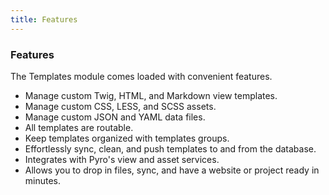 ```yaml
---
title: Features 
---
```


### Features

The Templates module comes loaded with convenient features.

*   Manage custom Twig, HTML, and Markdown view templates.
*   Manage custom CSS, LESS, and SCSS assets.
*   Manage custom JSON and YAML data files.
*   All templates are routable.
*   Keep templates organized with templates groups.
*   Effortlessly sync, clean, and push templates to and from the database.
*   Integrates with Pyro's view and asset services.
*   Allows you to drop in files, sync, and have a website or project ready in minutes.